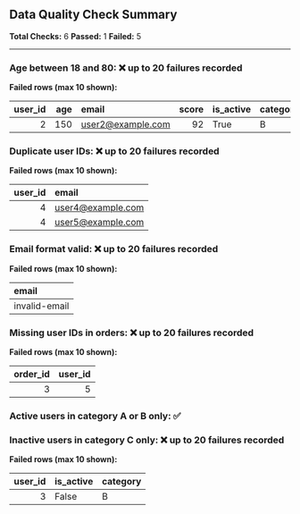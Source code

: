 ﻿## Data Quality Check Summary

**Total Checks:** 6
**Passed:** 1
**Failed:** 5

---

### Age between 18 and 80: ❌ **up to 20 failures recorded**

**Failed rows (max 10 shown):**

|   user_id |   age | email             |   score | is_active   | category   |
|----------:|------:|:------------------|--------:|:------------|:-----------|
|         2 |   150 | user2@example.com |      92 | True        | B          |


### Duplicate user IDs: ❌ **up to 20 failures recorded**

**Failed rows (max 10 shown):**

|   user_id | email             |
|----------:|:------------------|
|         4 | user4@example.com |
|         4 | user5@example.com |


### Email format valid: ❌ **up to 20 failures recorded**

**Failed rows (max 10 shown):**

| email         |
|:--------------|
| invalid-email |


### Missing user IDs in orders: ❌ **up to 20 failures recorded**

**Failed rows (max 10 shown):**

|   order_id |   user_id |
|-----------:|----------:|
|          3 |         5 |


### Active users in category A or B only: ✅


### Inactive users in category C only: ❌ **up to 20 failures recorded**

**Failed rows (max 10 shown):**

|   user_id | is_active   | category   |
|----------:|:------------|:-----------|
|         3 | False       | B          |
